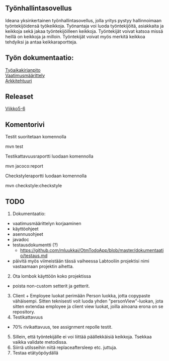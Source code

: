 ## Työnhallintasovellus

Ideana yksinkertainen työnhallintasovellus, jolla yritys pystyy hallinnoimaan työntekijöidensä työkeikkoja. Työnantaja voi luoda työntekijöitä, asiakkaita ja keikkoja sekä jakaa työntekijöilleen keikkoja. Työntekijät voivat katsoa missä heillä on keikkoja ja milloin. Työntekijät voivat myös merkitä keikkoa tehdyiksi ja antaa keikkaraportteja. 

## Työn dokumentaatio:     
[Työaikakirjanpito](https://github.com/RoniNiklas/ot-harjoitustyo/blob/master/dokumentaatio/tyoaikakirjanpito.MD)      
[Vaatimusmäärittely](https://github.com/RoniNiklas/ot-harjoitustyo/blob/master/dokumentaatio/vaatimusmaarittely.MD)    
[Arkkitehtuuri](https://github.com/RoniNiklas/ot-harjoitustyo/blob/master/dokumentaatio/arkkitehtuuri.md)

## Releaset
[Viikko5-6](https://github.com/RoniNiklas/ot-harjoitustyo/releases/tag/Viikko5)

## Komentorivi

Testit suoritetaan komennolla

mvn test

Testikattavuusraportti luodaan komennolla

mvn jacoco:report

Checkstyleraportti luodaan komennolla

mvn checkstyle:checkstyle

## TODO
1. Dokumentaatio:
- vaatimusmäärittelyn korjaaminen
- käyttöohjeet
- asennusohjeet
- javadoc
- testausdokumentti (?)
  - https://github.com/mluukkai/OtmTodoApp/blob/master/dokumentaatio/testaus.md
- päivitä myös viimeistään tässä vaiheessa Labtooliin projektisi nimi vastaamaan projektin aihetta.
2. Ota lombok käyttöön koko projektissa
- poista non-custom setterit ja getterit.
3. Client + Employee luokat perimään Person luokka, jotta copypaste vähäisempi. Sitten teknisesti voit luoda yhden "personView"-luokan, jota sitten extendaa employee ja client view luokat, joilla ainoana erona on se repository.
4. Testikattavuus
- 70% rivikattavuus, tee assignment repolle testit.
5. Sillein, että työntekijälle ei voi liittää päällekkäisiä keikkoja. Tsekkaa vaikka validate metodissa.
6. Siirrä utilsseihin niitä replaceaftersleep etc. juttuja.
7. Testaa etätyöpöydällä
